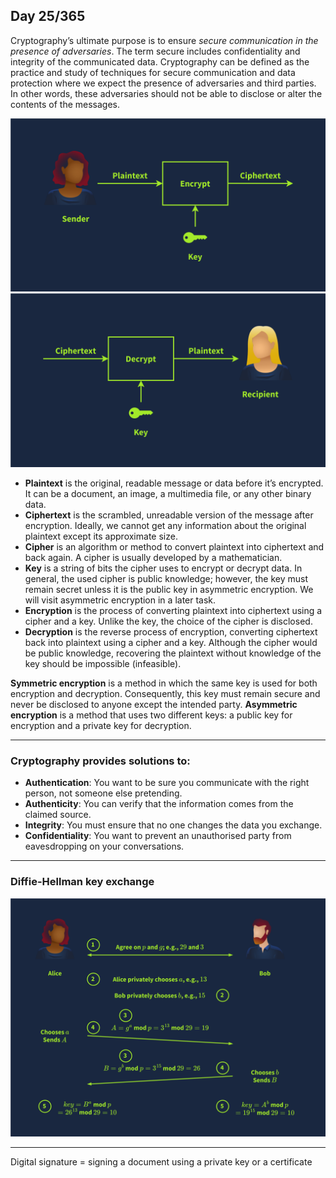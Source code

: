 ## Day 25/365

Cryptography’s ultimate purpose is to ensure _secure communication in the presence of adversaries_. The term secure includes confidentiality and integrity of the communicated data. Cryptography can be defined as the practice and study of techniques for secure communication and data protection where we expect the presence of adversaries and third parties. In other words, these adversaries should not be able to disclose or alter the contents of the messages.

![2. Source Material/Career/Images/5f04259cf9bf5b57aed2c476-1725293744539.svg](../../../../../7.%20Images/5f04259cf9bf5b57aed2c476-1725293744539%201.svg)
![2. Source Material/Career/Images/5f04259cf9bf5b57aed2c476-1725293763258.svg](../../../../../7.%20Images/5f04259cf9bf5b57aed2c476-1725293763258%201.svg)
- **Plaintext** is the original, readable message or data before it’s encrypted. It can be a document, an image, a multimedia file, or any other binary data.
- **Ciphertext** is the scrambled, unreadable version of the message after encryption. Ideally, we cannot get any information about the original plaintext except its approximate size.
- **Cipher** is an algorithm or method to convert plaintext into ciphertext and back again. A cipher is usually developed by a mathematician.
- **Key** is a string of bits the cipher uses to encrypt or decrypt data. In general, the used cipher is public knowledge; however, the key must remain secret unless it is the public key in asymmetric encryption. We will visit asymmetric encryption in a later task.
- **Encryption** is the process of converting plaintext into ciphertext using a cipher and a key. Unlike the key, the choice of the cipher is disclosed.
- **Decryption** is the reverse process of encryption, converting ciphertext back into plaintext using a cipher and a key. Although the cipher would be public knowledge, recovering the plaintext without knowledge of the key should be impossible (infeasible).

**Symmetric encryption** is a method in which the same key is used for both encryption and decryption. Consequently, this key must remain secure and never be disclosed to anyone except the intended party. **Asymmetric encryption** is a method that uses two different keys: a public key for encryption and a private key for decryption.

---

### Cryptography provides solutions to:
- **Authentication**: You want to be sure you communicate with the right person, not someone else pretending.
- **Authenticity**: You can verify that the information comes from the claimed source.
- **Integrity**: You must ensure that no one changes the data you exchange.
- **Confidentiality**: You want to prevent an unauthorised party from eavesdropping on your conversations.

---
### Diffie-Hellman key exchange
![2. Source Material/Career/Images/5f04259cf9bf5b57aed2c476-1728439878360.svg](../../../../../7.%20Images/5f04259cf9bf5b57aed2c476-1728439878360%201.svg)

---
Digital signature = signing a document using a private key or a certificate

